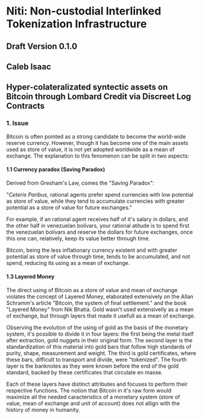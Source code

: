# Niti: Non-custodial Interlinked Tokenization Infrastructure
## Draft Version 0.1.0
## Caleb Isaac

## Hyper-colateralizated syntectic assets on Bitcoin through Lombard Credit via Discreet Log Contracts

### 1. Issue

Bitcoin is often pointed as a strong candidate to become the world-wide reserve currency. However, though it has become one of the main assets used as store of value, it is not yet adopted worldwide as a mean of exchange. The explanation to this fenomenon can be split in two aspects:

#### 1.1 Currency paradox (Saving Paradox)

Derived from Gresham's Law, comes the "Saving Paradox":

"_Ceteris Paribus_, rational agents prefer spend currencies with low potential as store of value, while they tend to accumulate currencies with greater potential as a store of value for future exchanges."

For example, if an rational agent receives half of it's salary in dollars, and the other half in venezuelan bolívars, your rational atitude is to spend first the venezuelan bolívars and reserve the dollars for future exchanges, once this one can, relatively, keep its value better through time.

Bitcoin, being the less inflationary currency existent and with greater potential as store of value through time, tends to be accumulated, and not spend, reducing its using as a mean of exchange.

#### 1.3 Layered Money

The direct using of Bitcoin as a store of value and mean of exchange violates the concept of Layered Money, elaborated extensively on the Allan Schramm's article "Bitcoin, the system of final settlement." and the book "Layered Money" from Nik Bhatia. Gold wasn't used extensivelly as a mean of exchange, but through layers that made it usefull as a mean of exchange.

Observing the evolution of the using of gold as the basis of the monetary system, it's possible to divide it in four layers: the first being the metal itself after extraction, gold nuggets in their original form. The second layer is the standardization of this material into gold bars that follow high standards of purity, shape, measurement and weight. The third is gold certificates, where these bars, difficult to transport and divide, were "tokenized". The fourth layer is the banknotes as they were known before the end of the gold standard, backed by these certificates that circulate en masse.

Each of these layers have distinct attributes and focuses to perform their respective functions. The notion that Bitcoin in it's raw form would maximize all the needed caracteristics of a monetary system (store of value, mean of exchange and unit of account) does not allign with the history of money in humanity.